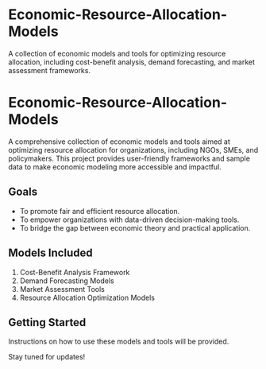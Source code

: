 # Economic-Resource-Allocation-Models
A collection of economic models and tools for optimizing resource allocation, including cost-benefit analysis, demand forecasting, and market assessment frameworks.

# Economic-Resource-Allocation-Models

A comprehensive collection of economic models and tools aimed at optimizing resource allocation for organizations, including NGOs, SMEs, and policymakers. This project provides user-friendly frameworks and sample data to make economic modeling more accessible and impactful.

## Goals
- To promote fair and efficient resource allocation.
- To empower organizations with data-driven decision-making tools.
- To bridge the gap between economic theory and practical application.

## Models Included
1. Cost-Benefit Analysis Framework
2. Demand Forecasting Models
3. Market Assessment Tools
4. Resource Allocation Optimization Models

## Getting Started
Instructions on how to use these models and tools will be provided.

Stay tuned for updates!

